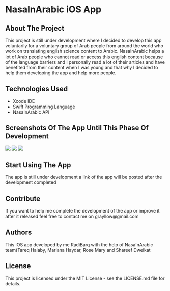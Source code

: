 <h1>NasaInArabic iOS App</h1>

<h2>About The Project</h2>
<p>This project is still under development where I decided to develop this app voluntarily for a voluntary group of Arab people from around the world who work on translating english science content to Arabic. NasaInArabic helps a lot of Arab people who cannot read or access this english content because of the language barriers and I personally read a lot of their articles and have benefited from their content when I was young and that why I decided to help them developing the app and help more people.</p>

<h2>Technologies Used</h2>
<ul>
  <li>Xcode IDE</li>
  <li>Swift Programming Language</li>
  <li>NasaInArabic API</li>
</ul>

<h2>Screenshots Of The App Until This Phase Of Development</h2>

<img src = "https://firebasestorage.googleapis.com/v0/b/chottky.appspot.com/o/App%20Screenshots%2FNasaInArabic%2F48368878_2230079770611055_1615476468635140096_n.png?alt=media&token=23ce2675-f1cf-432c-8981-ab74c71cc234"/>

<img src = "https://firebasestorage.googleapis.com/v0/b/chottky.appspot.com/o/App%20Screenshots%2FNasaInArabic%2F48087302_377960249658282_2945646888386297856_n.png?alt=media&token=b7c1bb60-3778-4cfd-a2ba-c5193f4d269e" />

<img src = "https://firebasestorage.googleapis.com/v0/b/chottky.appspot.com/o/App%20Screenshots%2FNasaInArabic%2F48357105_339501060196715_4791986726878838784_n.png?alt=media&token=9fe54a22-c8d8-4edf-b970-70c522c2fc83" />

<h2>Start Using The App</h2>
<p>The app is still under development a link of the app will be posted after the development completed</p>

<h2>Contribute</h2>
<p>If you want to help me complete the development of the app or improve it after it released feel free to contact me on grayllow@gmail.com</p>

<h2>Authors</h2>
<p>This iOS app developed by me RadiBarq with the help of NasaInArabic team(Tareq Halaby, Mariana Haydar, Rose Mary and Shareef Dweikat</p>

<h2>License</h2>
<p>This project is licensed under the MIT License - see the LICENSE.md file for details.</p>





